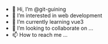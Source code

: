 - 👋 Hi, I’m @git-guining
- 👀 I’m interested in web development
- 🌱 I’m currently learning vue3
- 💞️ I’m looking to collaborate on ...
- 📫 How to reach me ...

<!---
git-guining/git-guining is a ✨ special ✨ repository because its `README.md` (this file) appears on your GitHub profile.
You can click the Preview link to take a look at your changes.
--->
